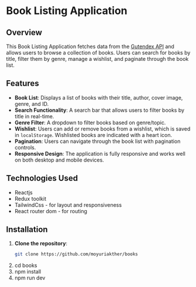 # Book Listing Application

## Overview

This Book Listing Application fetches data from the [Gutendex API](https://gutendex.com/books) and allows users to browse a collection of books. Users can search for books by title, filter them by genre, manage a wishlist, and paginate through the book list.

## Features

- **Book List**: Displays a list of books with their title, author, cover image, genre, and ID.
- **Search Functionality**: A search bar that allows users to filter books by title in real-time.
- **Genre Filter**: A dropdown to filter books based on genre/topic.
- **Wishlist**: Users can add or remove books from a wishlist, which is saved in `localStorage`. Wishlisted books are indicated with a heart icon.
- **Pagination**: Users can navigate through the book list with pagination controls.
- **Responsive Design**: The application is fully responsive and works well on both desktop and mobile devices.

## Technologies Used

- Reactjs
- Redux toolkit
- TailwindCss - for layout and responsiveness
- React router dom - for routing

## Installation
1. **Clone the repository**:
   ```bash
   git clone https://github.com/moyuriakther/books
2. cd books
3. npm install
4. npm run dev